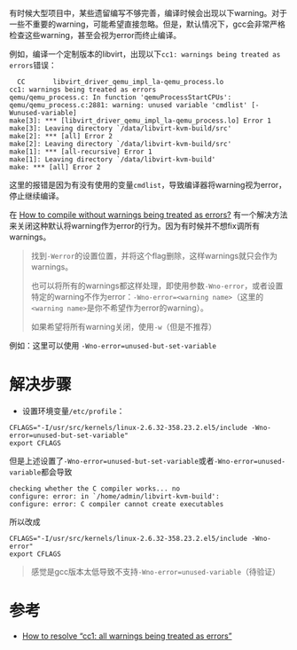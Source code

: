 有时候大型项目中，某些遗留编写不够完善，编译时候会出现以下warning。对于一些不重要的warning，可能希望直接忽略。但是，默认情况下，gcc会非常严格检查这些warning，甚至会视为error而终止编译。

例如，编译一个定制版本的libvirt，出现以下`cc1: warnings being treated as errors`错误：

```
  CC       libvirt_driver_qemu_impl_la-qemu_process.lo
cc1: warnings being treated as errors
qemu/qemu_process.c: In function 'qemuProcessStartCPUs':
qemu/qemu_process.c:2881: warning: unused variable 'cmdlist' [-Wunused-variable]
make[3]: *** [libvirt_driver_qemu_impl_la-qemu_process.lo] Error 1
make[3]: Leaving directory `/data/libvirt-kvm-build/src'
make[2]: *** [all] Error 2
make[2]: Leaving directory `/data/libvirt-kvm-build/src'
make[1]: *** [all-recursive] Error 1
make[1]: Leaving directory `/data/libvirt-kvm-build'
make: *** [all] Error 2
```

这里的报错是因为有没有使用的变量`cmdlist`，导致编译器将warning视为error，停止继续编译。

在 [How to compile without warnings being treated as errors?](https://stackoverflow.com/questions/11561261/how-to-compile-without-warnings-being-treated-as-errors) 有一个解决方法来关闭这种默认将warning作为error的行为。因为有时候并不想fix调所有warnings。

> 找到`-Werror`的设置位置，并将这个flag删除，这样warnings就只会作为warnings。
>
> 也可以将所有的warnings都这样处理，即使用参数`-Wno-error`，或者设置特定的warning不作为error：`-Wno-error=<warning name>`（这里的`<warning name>`是你不希望作为error的warning）。
>
> 如果希望将所有warning关闭，使用`-w`（但是不推荐）

例如：这里可以使用 `-Wno-error=unused-but-set-variable`

# 解决步骤

* 设置环境变量`/etc/profile`：

```
CFLAGS="-I/usr/src/kernels/linux-2.6.32-358.23.2.el5/include -Wno-error=unused-but-set-variable"
export CFLAGS
```

但是上述设置了`-Wno-error=unused-but-set-variable`或者`-Wno-error=unused-variable`都会导致

```
checking whether the C compiler works... no
configure: error: in `/home/admin/libvirt-kvm-build':
configure: error: C compiler cannot create executables
```

所以改成

```
CFLAGS="-I/usr/src/kernels/linux-2.6.32-358.23.2.el5/include -Wno-error"
export CFLAGS
```

> 感觉是gcc版本太低导致不支持`-Wno-error=unused-variable`（待验证）

# 参考

* [How to resolve “cc1: all warnings being treated as errors”](http://www.lynxbee.com/how-to-resolve-cc1-all-warnings-being-treated-as-errors/)